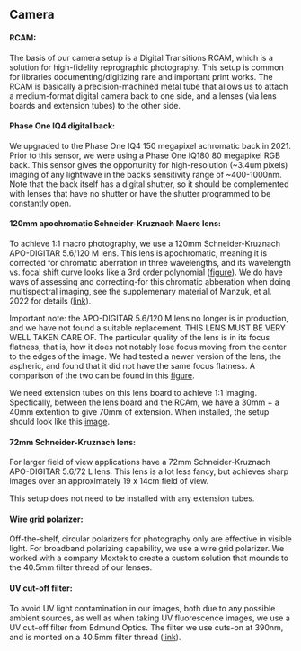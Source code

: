 ## Camera

#### RCAM: 

The basis of our camera setup is a Digital Transitions RCAM, which is a solution for high-fidelity reprographic photography. This setup is common for libraries documenting/digitizing rare and important print works. The RCAM is basically a precision-machined metal tube that allows us to attach a medium-format digital camera back to one side, and a lenses (via lens boards and extension tubes) to the other side. 

#### Phase One IQ4 digital back: 
We upgraded to the Phase One IQ4 150 megapixel achromatic back in 2021. Prior to this sensor, we were using a Phase One IQ180 80 megapixel RGB back. This sensor gives the opportunity for high-resolution (~3.4um pixels) imaging of any lightwave in the back’s sensitivity range of ~400-1000nm. Note that the back itself has a digital shutter, so it should be complemented with lenses that have no shutter or have the shutter programmed to be constantly open. 

#### 120mm apochromatic Schneider-Kruznach Macro lens:
To achieve 1:1 macro photography, we use a 120mm Schneider-Kruznach APO-DIGITAR 5.6/120 M lens. This lens is apochromatic, meaning it is corrected for chromatic aberration in three wavelengths, and its wavelength vs. focal shift curve looks like a 3rd order polynomial ([figure](../photos/lens_info/chromatic_aberration.png)). We do have ways of assessing and correcting-for this chromatic abberation when doing multispectral imaging, see the supplemenary material of Manzuk, et al. 2022 for details ([link](https://gsapubs.figshare.com/articles/journal_contribution/Supplemental_Material_A_High-Resolution_Multispectral_Macro-Imager_for_Geology_and_Paleontology/19773532)).

Important note: the APO-DIGITAR 5.6/120 M lens no longer is in production, and we have not found a suitable replacement. THIS LENS MUST BE VERY WELL TAKEN CARE OF. The particular quality of the lens is in its focus flatness, that is, how it does not notably lose focus moving from the center to the edges of the image. We had tested a newer version of the lens, the aspheric, and found that it did not have the same focus flatness. A comparison of the two can be found in this [figure](../photos/lens_info/schneider_lens_comparisons.png).

We need extension tubes on this lens board to achieve 1:1 imaging. Specfically, between the lens board and the RCAm, we have a 30mm + a 40mm extention to give 70mm of extension. When installed, the setup should look like this [image](../photos/lens_info/lens_120mm_installed.jpeg). 

#### 72mm Schneider-Kruznach lens:

For larger field of view applications have a 72mm Schneider-Kruznach APO-DIGITAR 5.6/72 L lens. This lens is a lot less fancy, but achieves sharp images over an approximately 19 x 14cm field of view. 

This setup does not need to be installed with any extension tubes.

#### Wire grid polarizer:
Off-the-shelf, circular polarizers for photography only are effective in visible light. For broadband polarizing capability, we use a wire grid polarizer. We worked with a company Moxtek to create a custom solution that mounds to the 40.5mm filter thread of our lenses.

#### UV cut-off filter:
To avoid UV light contamination in our images, both due to any possible ambient sources, as well as when taking UV fluorescence images, we use a UV cut-off filter from Edmund Optics. The filter we use cuts-on at 390nm, and is monted on a 40.5mm filter thread ([link](https://www.edmundoptics.com/f/mounted-uv-filters/11546/)). 